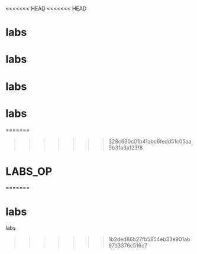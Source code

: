 <<<<<<< HEAD
<<<<<<< HEAD
# labs
# labs
# labs
# labs
=======
>>>>>>> 328c630c01b41abc6fedd51c05aa9b31a3a123f8
# LABS_OP
=======
# labs
labs
>>>>>>> 1b2ded86b27fb5854eb33e901ab97d3376c516c7
